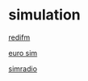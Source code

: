 # simulation

[redifm](http://redifm.stream.laut.fm/redifm)

[euro sim](http://euro-sim.stream.laut.fm/euro-sim)

[simradio](http://simradio.stream.laut.fm/simradio)

